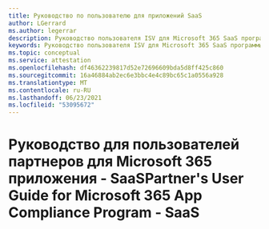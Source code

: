 ```yaml
---
title: Руководство по пользователю для приложений SaaS
author: LGerrard
ms.author: legerrar
description: Руководство пользователя ISV для Microsoft 365 SaaS программы соответствия требованиям к приложениям
keywords: Руководство пользователя ISV для Microsoft 365 SaaS программы соответствия требованиям к приложениям
ms.topic: conceptual
ms.service: attestation
ms.openlocfilehash: df46362239817d52e72696609bda5d8ff425c860
ms.sourcegitcommit: 16a46884ab2ec6e3bbc4e4c89bc65c1a0556a928
ms.translationtype: MT
ms.contentlocale: ru-RU
ms.lasthandoff: 06/23/2021
ms.locfileid: "53095672"
---
```

# <a name="partners-user-guide-for-microsoft-365-app-compliance-program---saas"></a><span data-ttu-id="243cb-104">Руководство для пользователей партнеров для Microsoft 365 приложения - SaaS</span><span class="sxs-lookup"><span data-stu-id="243cb-104">Partner's User Guide for Microsoft 365 App Compliance Program - SaaS</span></span>
